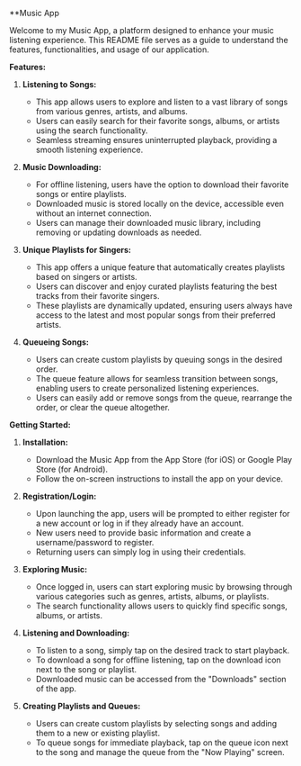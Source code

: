 **Music App

Welcome to my Music App, a platform designed to enhance your music listening experience. This README file serves as a guide to understand the features, functionalities, and usage of our application.

**Features:**

1. **Listening to Songs:**
   - This app allows users to explore and listen to a vast library of songs from various genres, artists, and albums.
   - Users can easily search for their favorite songs, albums, or artists using the search functionality.
   - Seamless streaming ensures uninterrupted playback, providing a smooth listening experience.

2. **Music Downloading:**
   - For offline listening, users have the option to download their favorite songs or entire playlists.
   - Downloaded music is stored locally on the device, accessible even without an internet connection.
   - Users can manage their downloaded music library, including removing or updating downloads as needed.

3. **Unique Playlists for Singers:**
   - This app offers a unique feature that automatically creates playlists based on singers or artists.
   - Users can discover and enjoy curated playlists featuring the best tracks from their favorite singers.
   - These playlists are dynamically updated, ensuring users always have access to the latest and most popular songs from their preferred artists.

4. **Queueing Songs:**
   - Users can create custom playlists by queuing songs in the desired order.
   - The queue feature allows for seamless transition between songs, enabling users to create personalized listening experiences.
   - Users can easily add or remove songs from the queue, rearrange the order, or clear the queue altogether.

**Getting Started:**

1. **Installation:**
   - Download the Music App from the App Store (for iOS) or Google Play Store (for Android).
   - Follow the on-screen instructions to install the app on your device.
   
2. **Registration/Login:**
   - Upon launching the app, users will be prompted to either register for a new account or log in if they already have an account.
   - New users need to provide basic information and create a username/password to register.
   - Returning users can simply log in using their credentials.

3. **Exploring Music:**
   - Once logged in, users can start exploring music by browsing through various categories such as genres, artists, albums, or playlists.
   - The search functionality allows users to quickly find specific songs, albums, or artists.

4. **Listening and Downloading:**
   - To listen to a song, simply tap on the desired track to start playback.
   - To download a song for offline listening, tap on the download icon next to the song or playlist.
   - Downloaded music can be accessed from the "Downloads" section of the app.

5. **Creating Playlists and Queues:**
   - Users can create custom playlists by selecting songs and adding them to a new or existing playlist.
   - To queue songs for immediate playback, tap on the queue icon next to the song and manage the queue from the "Now Playing" screen.
